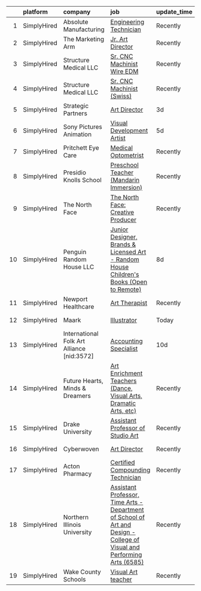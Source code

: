 

|    | platform    | company                                    | job                                                                                                                                                                                                                           | update_time   | location                        |
|---:|:------------|:-------------------------------------------|:------------------------------------------------------------------------------------------------------------------------------------------------------------------------------------------------------------------------------|:--------------|:--------------------------------|
|  1 | SimplyHired | Absolute Manufacturing                     | [Engineering Technician](https://www.simplyhired.com/job/JGeWsXzj3XSnfpJYXG8iDPD6LoL2RrSmJj-L0ZU-2gPq9vaGmuI60g?q=visual+art)                                                                                                 | Recently      | Marysville, WA                  |
|  2 | SimplyHired | The Marketing Arm                          | [Jr. Art Director](https://www.simplyhired.com/job/sQsTGkaXAaZUpceURYHcN8FtA2ri1K9jeX6zYB4s0Jnjb4IiRfrevw?q=visual+art)                                                                                                       | Recently      | Dallas, TX                      |
|  3 | SimplyHired | Structure Medical LLC                      | [Sr. CNC Machinist Wire EDM](https://www.simplyhired.com/job/7hBOdVwuIDaIy6fXXTnDjWLVhBRMEWJ0hq63QYwndwzGaht9njLZBg?q=visual+art)                                                                                             | Recently      | Madison, AL                     |
|  4 | SimplyHired | Structure Medical LLC                      | [Sr. CNC Machinist (Swiss)](https://www.simplyhired.com/job/CjvZY7crDaqjHOoaaOCEr4NHRQKbQJwNlRTHyxqExhldiWDdbZnhCA?q=visual+art)                                                                                              | Recently      | Madison, AL                     |
|  5 | SimplyHired | Strategic Partners                         | [Art Director](https://www.simplyhired.com/job/1zF41TJm15_6vm1KHRRa63ocJBmC3wsS5ZKyfY4aZwmTO6axOkSVaQ?q=visual+art)                                                                                                           | 3d            | Santa Monica, CA                |
|  6 | SimplyHired | Sony Pictures Animation                    | [Visual Development Artist](https://www.simplyhired.com/job/69Xcu-jnN61Z8GItK-bx0bPKZnjn_Hq3pMWWYD3lVZMSJKOUrvqEqw?q=visual+art)                                                                                              | 5d            | Culver City, CA                 |
|  7 | SimplyHired | Pritchett Eye Care                         | [Medical Optometrist](https://www.simplyhired.com/job/qkLF0fGZ-vF2CQqxD04EvPrqYsEPD0ELBNytrnGpnNwpchet5dBblg?q=visual+art)                                                                                                    | Recently      | Reno, NV                        |
|  8 | SimplyHired | Presidio Knolls School                     | [Preschool Teacher (Mandarin Immersion)](https://www.simplyhired.com/job/TjDR0_5unIGKiJo-VCj6ZfKTn2Zk-R2QpynsSU9VPawpL7Qd-MN3Cw?q=visual+art)                                                                                 | Recently      | San Francisco, CA               |
|  9 | SimplyHired | The North Face                             | [The North Face: Creative Producer](https://www.simplyhired.com/job/byOoN8ETxfOVx_Xss8hnWFwUitBaCUE1KlkjXxmzhtYH0wXAUjGpaA?q=visual+art)                                                                                      | Recently      | Denver, CO                      |
| 10 | SimplyHired | Penguin Random House LLC                   | [Junior Designer, Brands & Licensed Art - Random House Children's Books (Open to Remote)](https://www.simplyhired.com/job/gH3waUaaEZWiJ28DEHFm7xKrgWmuMXpgd-FdbKc3X12hyKTLyKUXBQ?q=visual+art)                                | 8d            | New York, NY                    |
| 11 | SimplyHired | Newport Healthcare                         | [Art Therapist](https://www.simplyhired.com/job/g75tl0Ly4TTiQrv1UAdVN3XrOHcpotJh3MCaAJf540AVjxQ6NSnxWQ?q=visual+art)                                                                                                          | Recently      | Saint Cloud, MN                 |
| 12 | SimplyHired | Maark                                      | [Illustrator](https://www.simplyhired.com/job/gtwqHpqpI1ICKwwVTnw9C1NPtC1rpS1VWJgOilVd9my0RNm4eJOD4w?q=visual+art)                                                                                                            | Today         | Charlestown, MA                 |
| 13 | SimplyHired | International Folk Art Alliance [nid:3572] | [Accounting Specialist](https://www.simplyhired.com/job/01H39wN8kT0xfDISLMkp72Z_79-Y_yk8bl5Bz8WZSFhR6Qkgc7QbHw?q=visual+art)                                                                                                  | 10d           | Santa Fe, NM                    |
| 14 | SimplyHired | Future Hearts, Minds & Dreamers            | [Art Enrichment Teachers (Dance, Visual Arts, Dramatic Arts, etc)](https://www.simplyhired.com/job/gKODHk31jZgA0oHGYXcQOXfr6KsKpd-dXcgRGb-WPZmxcP65UmHjJQ?q=visual+art)                                                       | Recently      | Salt Lake City, UT +9 locations |
| 15 | SimplyHired | Drake University                           | [Assistant Professor of Studio Art](https://www.simplyhired.com/job/Ef0LHeGUA78flZn0kgR6e9HWW9Z5VDwkQBExf9i58GIEKm-PmlNCBA?q=visual+art)                                                                                      | Recently      | Des Moines, IA                  |
| 16 | SimplyHired | Cyberwoven                                 | [Art Director](https://www.simplyhired.com/job/dMV0uo0uU67DzpofbcuaJq-M11kzfjXFd93Kxf5scsRIAa74OITYgA?q=visual+art)                                                                                                           | Recently      | Columbia, SC                    |
| 17 | SimplyHired | Acton Pharmacy                             | [Certified Compounding Technician](https://www.simplyhired.com/job/j2M4Gi3rCs3MRSsSOeX2eIq8wASD2ELmjqTy8J3bKYMuWczYdlxWiQ?q=visual+art)                                                                                       | Recently      | Acton, MA                       |
| 18 | SimplyHired | Northern Illinois University               | [Assistant Professor, Time Arts - Department of School of Art and Design - College of Visual and Performing Arts (6585)](https://www.simplyhired.com/job/Emx1pGZlk73Hdm91pV9K_iwrYqmsHInC5L8e5sdwVHmnBkqjWf2vuQ?q=visual+art) | Recently      | DeKalb, IL                      |
| 19 | SimplyHired | Wake County Schools                        | [Visual Art teacher](https://www.simplyhired.com/job/ONdhPMJl9UzvXjABJhYmc_llZ7vDiD3U3wkZLIZ0TJPF8y9-ee5NJw?q=visual+art)                                                                                                     | Recently      | Wendell, NC                     |